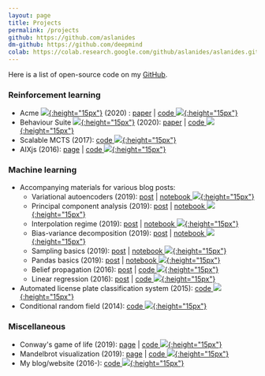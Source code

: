 ```yaml
---
layout: page
title: Projects
permalink: /projects
github: https://github.com/aslanides
dm-github: https://github.com/deepmind
colab: https://colab.research.google.com/github/aslanides/aslanides.github.io/blob/master/colabs
---
```


Here is a list of open-source code on my [GitHub]({{page.github}}).

### Reinforcement learning

- Acme [![][deepmind]{:height="15px"}][deepmind-web] (2020) : [paper][Hoffmann et al., 2020] \| [code ![][python]{:height="15px"}]({{page.dm-github}}/acme)
- Behaviour Suite [![][deepmind]{:height="15px"}][deepmind-web] (2020): [paper][Osband et al., 2020] \| [code ![][python]{:height="15px"}]({{page.dm-github}}/bsuite)
- Scalable MCTS (2017): [code ![][go]{:height="15px"}]({{page.github}}/aixigo)
- AIXjs (2016): [page](/aixijs) \| [code ![][javascript]{:height="15px"}]({{page.github}}/aixijs)

### Machine learning

- Accompanying materials for various blog posts:
  - Variational autoencoders (2019): [post](/blog/vae) \| [notebook ![][colab]{:height="15px"}]({{page.colab}}/2019-10-25-vae.ipynb)
  - Principal component analysis (2019): [post](/blog/pca) \| [notebook ![][colab]{:height="15px"}]({{page.colab}}/2019-10-20-pca.ipynb)
  - Interpolation regime (2019): [post](/blog/interpolation-regime) \| [notebook ![][colab]{:height="15px"}]({{page.colab}}/2019-10-10-interpolation-regime.ipynb)
  - Bias-variance decomposition (2019): [post](/blog/bias-variance) \| [notebook ![][colab]{:height="15px"}]({{page.colab}}/2019-10-06-bias-variance.ipynb)
  - Sampling basics (2019): [post](/blog/sampling) \| [notebook ![][colab]{:height="15px"}]({{page.colab}}/2019-10-10-sampling.ipynb)
  - Pandas basics (2019): [post](/blog/pandas-basics-iris) \| [notebook ![][colab]{:height="15px"}]({{page.colab}}/2019-09-24-pandas-basics-iris.ipynb)
  - Belief propagation (2016): [post](/blog/marginalization-einstein) \| [code ![][python]{:height="15px"}]({{page.github}}/dag-inference)
  - Linear regression (2016): [post](/blog/linear-regression) \| [code ![][mathematica]{:height="15px"}]({{page.github}}/bayes-regression)
-  Automated license plate classification system (2015): [code ![][matlab]{:height="15px"}]({{page.github}}/license-classifier)
-  Conditional random field (2014): [code ![][julia]{:height="15px"}]({{page.github}}/crf)

### Miscellaneous

- Conway's game of life (2019): [page](/conway) \| [code ![][typescript]{:height="15px"}]({{page.github}}/conway)
- Mandelbrot visualization (2019): [page](/mandelbrot) \| [code ![][typescript]{:height="15px"}]({{page.github}}/mandelbrot)
- My blog/website (2016-): [code ![][jekyll]{:height="15px"}]({{page.github}}/aslanides.github.io)

[Osband et al., 2020]: https://openreview.net/forum?id=rygf-kSYwH
[Hoffmann et al., 2020]: https://arxiv.org/abs/2006.00979

[deepmind-web]: https://deepmind.com

[colab]: assets/logos/colab.png
[deepmind]: assets/logos/deepmind.png
[go]: assets/logos/go.png
[javascript]: assets/logos/javascript.png
[jekyll]: assets/logos/jekyll.png
[julia]: assets/logos/julia.png
[mathematica]: assets/logos/mathematica.png
[matlab]: assets/logos/matlab.png
[python]: assets/logos/python.png
[typescript]: assets/logos/typescript.png